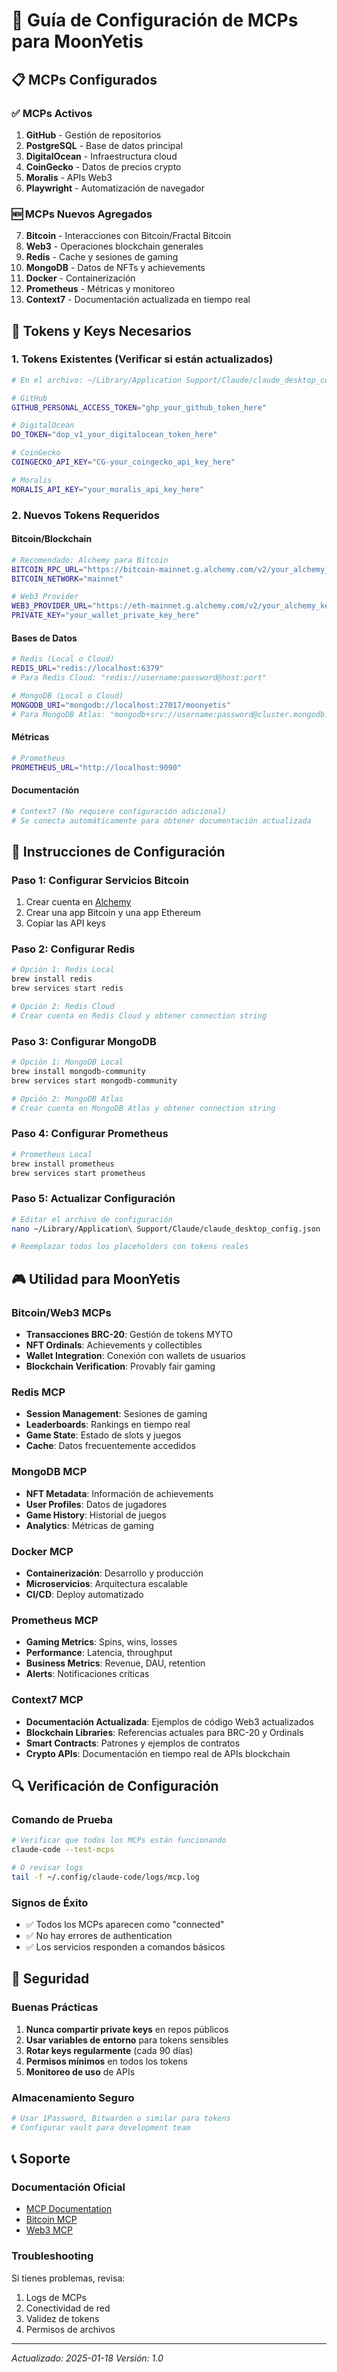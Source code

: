 # 🔧 Guía de Configuración de MCPs para MoonYetis

## 📋 MCPs Configurados

### ✅ MCPs Activos
1. **GitHub** - Gestión de repositorios
2. **PostgreSQL** - Base de datos principal
3. **DigitalOcean** - Infraestructura cloud
4. **CoinGecko** - Datos de precios crypto
5. **Moralis** - APIs Web3
6. **Playwright** - Automatización de navegador

### 🆕 MCPs Nuevos Agregados
7. **Bitcoin** - Interacciones con Bitcoin/Fractal Bitcoin
8. **Web3** - Operaciones blockchain generales
9. **Redis** - Cache y sesiones de gaming
10. **MongoDB** - Datos de NFTs y achievements
11. **Docker** - Containerización
12. **Prometheus** - Métricas y monitoreo
13. **Context7** - Documentación actualizada en tiempo real

## 🔑 Tokens y Keys Necesarios

### 1. Tokens Existentes (Verificar si están actualizados)
```bash
# En el archivo: ~/Library/Application Support/Claude/claude_desktop_config.json

# GitHub
GITHUB_PERSONAL_ACCESS_TOKEN="ghp_your_github_token_here"

# DigitalOcean
DO_TOKEN="dop_v1_your_digitalocean_token_here"

# CoinGecko
COINGECKO_API_KEY="CG-your_coingecko_api_key_here"

# Moralis
MORALIS_API_KEY="your_moralis_api_key_here"
```

### 2. Nuevos Tokens Requeridos

#### Bitcoin/Blockchain
```bash
# Recomendado: Alchemy para Bitcoin
BITCOIN_RPC_URL="https://bitcoin-mainnet.g.alchemy.com/v2/your_alchemy_key"
BITCOIN_NETWORK="mainnet"

# Web3 Provider
WEB3_PROVIDER_URL="https://eth-mainnet.g.alchemy.com/v2/your_alchemy_key"
PRIVATE_KEY="your_wallet_private_key_here"
```

#### Bases de Datos
```bash
# Redis (Local o Cloud)
REDIS_URL="redis://localhost:6379"
# Para Redis Cloud: "redis://username:password@host:port"

# MongoDB (Local o Cloud)
MONGODB_URI="mongodb://localhost:27017/moonyetis"
# Para MongoDB Atlas: "mongodb+srv://username:password@cluster.mongodb.net/moonyetis"
```

#### Métricas
```bash
# Prometheus
PROMETHEUS_URL="http://localhost:9090"
```

#### Documentación
```bash
# Context7 (No requiere configuración adicional)
# Se conecta automáticamente para obtener documentación actualizada
```

## 🚀 Instrucciones de Configuración

### Paso 1: Configurar Servicios Bitcoin
1. Crear cuenta en [Alchemy](https://www.alchemy.com/)
2. Crear una app Bitcoin y una app Ethereum
3. Copiar las API keys

### Paso 2: Configurar Redis
```bash
# Opción 1: Redis Local
brew install redis
brew services start redis

# Opción 2: Redis Cloud
# Crear cuenta en Redis Cloud y obtener connection string
```

### Paso 3: Configurar MongoDB
```bash
# Opción 1: MongoDB Local
brew install mongodb-community
brew services start mongodb-community

# Opción 2: MongoDB Atlas
# Crear cuenta en MongoDB Atlas y obtener connection string
```

### Paso 4: Configurar Prometheus
```bash
# Prometheus Local
brew install prometheus
brew services start prometheus
```

### Paso 5: Actualizar Configuración
```bash
# Editar el archivo de configuración
nano ~/Library/Application\ Support/Claude/claude_desktop_config.json

# Reemplazar todos los placeholders con tokens reales
```

## 🎮 Utilidad para MoonYetis

### Bitcoin/Web3 MCPs
- **Transacciones BRC-20**: Gestión de tokens MYTO
- **NFT Ordinals**: Achievements y collectibles
- **Wallet Integration**: Conexión con wallets de usuarios
- **Blockchain Verification**: Provably fair gaming

### Redis MCP
- **Session Management**: Sesiones de gaming
- **Leaderboards**: Rankings en tiempo real
- **Game State**: Estado de slots y juegos
- **Cache**: Datos frecuentemente accedidos

### MongoDB MCP
- **NFT Metadata**: Información de achievements
- **User Profiles**: Datos de jugadores
- **Game History**: Historial de juegos
- **Analytics**: Métricas de gaming

### Docker MCP
- **Containerización**: Desarrollo y producción
- **Microservicios**: Arquitectura escalable
- **CI/CD**: Deploy automatizado

### Prometheus MCP
- **Gaming Metrics**: Spins, wins, losses
- **Performance**: Latencia, throughput
- **Business Metrics**: Revenue, DAU, retention
- **Alerts**: Notificaciones críticas

### Context7 MCP
- **Documentación Actualizada**: Ejemplos de código Web3 actualizados
- **Blockchain Libraries**: Referencias actuales para BRC-20 y Ordinals
- **Smart Contracts**: Patrones y ejemplos de contratos
- **Crypto APIs**: Documentación en tiempo real de APIs blockchain

## 🔍 Verificación de Configuración

### Comando de Prueba
```bash
# Verificar que todos los MCPs están funcionando
claude-code --test-mcps

# O revisar logs
tail -f ~/.config/claude-code/logs/mcp.log
```

### Signos de Éxito
- ✅ Todos los MCPs aparecen como "connected"
- ✅ No hay errores de authentication
- ✅ Los servicios responden a comandos básicos

## 🚨 Seguridad

### Buenas Prácticas
1. **Nunca compartir private keys** en repos públicos
2. **Usar variables de entorno** para tokens sensibles
3. **Rotar keys regularmente** (cada 90 días)
4. **Permisos mínimos** en todos los tokens
5. **Monitoreo de uso** de APIs

### Almacenamiento Seguro
```bash
# Usar 1Password, Bitwarden o similar para tokens
# Configurar vault para development team
```

## 📞 Soporte

### Documentación Oficial
- [MCP Documentation](https://docs.anthropic.com/claude/docs/mcp)
- [Bitcoin MCP](https://github.com/modelcontextprotocol/servers/tree/main/bitcoin)
- [Web3 MCP](https://github.com/modelcontextprotocol/servers/tree/main/web3)

### Troubleshooting
Si tienes problemas, revisa:
1. Logs de MCPs
2. Conectividad de red
3. Validez de tokens
4. Permisos de archivos

---

*Actualizado: 2025-01-18*
*Versión: 1.0*